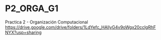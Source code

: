 # P2_ORGA_G1
Practica 2 - Organización Computacional
https://drive.google.com/drive/folders/1LdYefc_HAllyG4v9oWgx20cclgRhFNYX?usp=sharing
